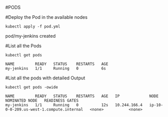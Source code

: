 #PODS

#Deploy the Pod in the available nodes

```
kubectl apply -f pod.yml 
```
pod/my-jenkins created

#List all the Pods
```
kubectl get pods
```
```
NAME         READY   STATUS    RESTARTS   AGE
my-jenkins   1/1     Running   0          6s
```
#List all the pods with detailed Output
```
kubectl get pods -owide
```
```
NAME         READY   STATUS    RESTARTS   AGE   IP             NODE                                       NOMINATED NODE   READINESS GATES
my-jenkins   1/1     Running   0          12s   10.244.166.4   ip-10-0-0-209.us-west-1.compute.internal   <none>           <none>
```
